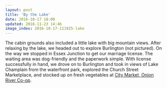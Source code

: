 ```yaml
---
layout: post
title: 'By the Lake'
date: 2016-10-17 18:00
updated: 2016-11-23 14:46
image_index: 2016-10-17-111925-lake
---
```


The cabin grounds also included a little lake with big mountain views. After relaxing by the lake, we headed out to explore Burlington (not pictured). On the way we stopped in Essex Junction to get our marriage license. The waiting area was dog-friendly and the paperwork simple. With license successfully in hand, we drove on to Burlington and took in views of Lake Champlain from the waterfront park, explored the Church Street Marketplace, and stocked up on fresh vegetables at [City Market, Onion River Co-op](https://www.citymarket.coop).
